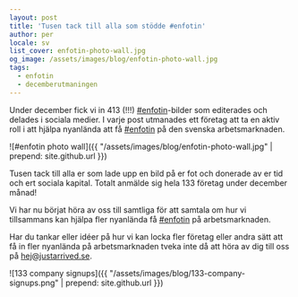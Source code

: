```yaml
---
layout: post
title: 'Tusen tack till alla som stödde #enfotin'
author: per
locale: sv
list_cover: enfotin-photo-wall.jpg
og_image: /assets/images/blog/enfotin-photo-wall.jpg
tags:
  - enfotin
  - decemberutmaningen
---
```


Under december fick vi in 413 (!!!) [#enfotin]([#enfotin](https://www.facebook.com/search/top/?q=%23enfotin&opensearch=1))-bilder som editerades och delades i sociala medier. I varje post utmanades ett företag att ta en aktiv roll i att hjälpa nyanlända att få [#enfotin]([#enfotin](https://www.facebook.com/search/top/?q=%23enfotin&opensearch=1)) på den svenska arbetsmarknaden.

![#enfotin photo wall]({{ "/assets/images/blog/enfotin-photo-wall.jpg" | prepend: site.github.url }})

Tusen tack till alla er som lade upp en bild på er fot och donerade av er tid och ert sociala kapital. Totalt anmälde sig hela 133 företag under december månad!

Vi har nu börjat höra av oss till samtliga för att samtala om hur vi tillsammans kan hjälpa fler nyanlända få [#enfotin](https://www.facebook.com/search/top/?q=%23enfotin&opensearch=1) på arbetsmarknaden.

Har du tankar eller idéer på hur vi kan locka fler företag eller andra sätt att få in fler nyanlända på arbetsmarknaden tveka inte då att höra av dig till oss på [hej@justarrived.se](mailto:hej@justarrived.se).


![133 company signups]({{ "/assets/images/blog/133-company-signups.png" | prepend: site.github.url }})
